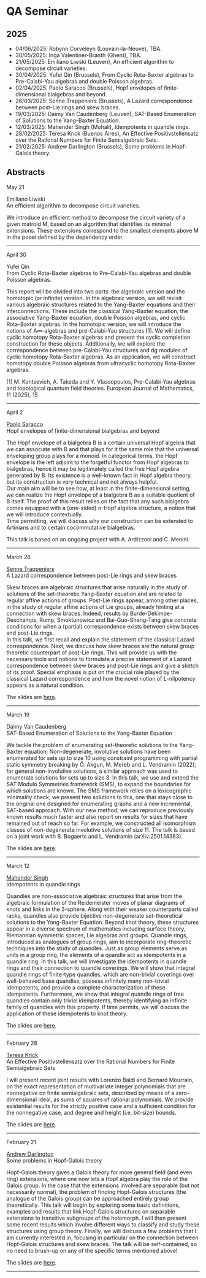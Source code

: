 # QA Seminar

## 2025

* 04/06/2025: Robynn Corveleyn (Louvain-la-Neuve), TBA.
* 30/05/2025: Inga Valentiner-Branth (Ghent), TBA.
* 21/05/2025: Emiliano Liwski (Leuven), An efficient algorithm to decompose circuit varieties.
* 30/04/2025: Yufei Qin (Brussels), From Cyclic Rota-Baxter algebras to Pre-Calabi-Yau algebras and  double Poisson algebras.
* 02/04/2025: Paolo Saracco (Brussels), Hopf envelopes of finite-dimensional bialgebras and beyond.
* 26/03/2025: Senne Trappeniers (Brussels), A Lazard correspondence between post-Lie rings and skew braces.
* 19/03/2025: Daimy Van Caudenberg (Leuven), SAT-Based Enumeration of Solutions to the Yang-Baxter Equation.
* 12/03/2025: Mahender Singh (Mohali), Idempotents in quandle rings. 
* 28/02/2025: Teresa Krick (Buenos Aires), An Effective Positivstellensatz over the Rational Numbers for Finite Semialgebraic Sets.
* 21/02/2025: Andrew Darlington (Brussels), Some problems in Hopf-Galois theory.

## Abstracts

May 21

Emiliano Liwski  
An efficient algorithm to decompose circuit varieties.

We introduce an efficient method to decompose the circuit variety of a given matroid M, based on an algorithm that identifies its minimal extensions. These extensions correspond to the smallest elements above M in the poset defined by the dependency order.

***

April 30

Yufei Qin  
From Cyclic Rota-Baxter algebras to Pre-Calabi-Yau algebras and  double Poisson algebras.

This report will be divided into two parts: the algebraic version and the homotopic (or infinite) version.
In the algebraic version, we will revisit various algebraic structures related to the Yang-Baxter equations and their interconnections. These include the classical Yang-Baxter equation, the associative Yang-Baxter equation, double Poisson algebras, and cyclic Rota-Baxter algebras.
In the homotopic version, we will introduce the notions of A∞​-algebras and pre-Calabi-Yau structures [1].  We will define cyclic homotopy Rota-Baxter algebras and present the cyclic completion construction for these objects. Additionally, we will explore the correspondence between pre-Calabi-Yau structures and dg modules of cyclic homotopy Rota-Baxter algebras. As an application, we will construct homotopy double Poisson algebras from ultracyclic homotopy Rota-Baxter algebras.


[1]  M. Kontsevich, A. Takeda  and Y.  Vlassopoulos, Pre-Calabi-Yau algebras and topological quantum field theories. European Journal of Mathematics, 11 (2025), 15

***


April 2

[Paolo Saracco](https://sites.google.com/view/paolo-saracco/home)  
Hopf envelopes of finite-dimensional bialgebras and beyond

The Hopf envelope of a bialgebra B is a certain universal Hopf algebra that we can associate with B and that plays for it the same role that the universal enveloping group plays for a monoid. In categorical terms, the Hopf envelope is the left adjoint to the forgetful functor from Hopf algebras to bialgebras, hence it may be legitimately called the free Hopf algebra generated by B. Its existence is a well-known fact in Hopf algebra theory, but its construction is very technical and not always helpful.  
Our main aim will be to see how, at least in the finite-dimensional setting, we can realize the Hopf envelope of a bialgebra B as a suitable quotient of B itself. The proof of this result relies on the fact that any such bialgebra comes equipped with a (one-sided) $n$-Hopf algebra structure, a notion that we will introduce contextually.  
Time permitting, we will discuss why our construction can be extended to Artinians and to certain cocommutative bialgebras.  

This talk is based on an ongoing project with A. Ardizzoni and C. Menini.

***

March 26

[Senne Trappeniers](https://sites.google.com/view/sennetrappeniers/homepage)  
A Lazard correspondence between post-Lie rings and skew braces

Skew braces are algebraic structures that arise naturally in the study of solutions of the set-theoretic Yang-Baxter equation and are related to regular affine actions of groups. Post-Lie rings appear, among other places, in the study of regular affine actions of Lie groups, already hinting at a connection with skew braces. Indeed, results by Burde-Dekimpe-Deschamps, Rump, Smoktunowicz and Bai-Guo-Sheng-Tang give concrete conditions for when a (partial) correspondence exists between skew braces and post-Lie rings.  
In this talk, we first recall and explain the statement of the classical Lazard correspondence. Next, we discuss how skew braces are the natural group theoretic counterpart of post-Lie rings. This will provide us with the necessary tools and notions to formulate a precise statement of a Lazard correspondence between skew braces and post-Lie rings and give a sketch of its proof. Special emphasis is put on the crucial role played by the classical Lazard correspondence and how the novel notion of _L_-nilpotency appears as a natural condition.

The slides are [here](2025/trappeniers.pdf).

* * * 

March 19

Daimy Van Caudenberg  
SAT-Based Enumeration of Solutions to the Yang-Baxter Equation

We tackle the problem of enumerating set-theoretic solutions to the Yang-Baxter equation.
Non-degenerate, involutive solutions have been enumerated for sets up to size 10 using constraint programming with partial static symmetry breaking by Ö. Akgun, M. Mereb and L. Vendramin (2022); for general non-involutive solutions, a similar approach was used to enumerate solutions for sets up to size 8.
In this talk, we use and extend the SAT Modulo Symmetries framework (SMS), to expand the boundaries for which solutions are known.
The SMS framework relies on a lexicographic minimality check; we present two solutions to this, one that stays close to the original one designed for enumerating graphs and a new incremental, SAT-based approach.
With our new method, we can reproduce previously known results much faster and also report on results for sizes that have remained out of reach so far.
For example, we constructed all isomorphism classes of non-degenerate involutive solutions of size 11.
The talk is based on a joint work with B. Bogaerts and L. Vendramin (arXiv:2501.14363).

The slides are [here](2025/daimy.pdf).

* * * 

March 12

[Mahender Singh](https://sites.google.com/view/mahender-singh/research)  
Idempotents in quandle rings

Quandles are non-associative algebraic structures that arise from the algebraic formulation of the Reidemeister moves of planar diagrams of knots and links in the 3-sphere. Along with their weaker counterparts called racks, quandles also provide bijective non-degenerate set-theoretical solutions to the Yang-Baxter Equation. Beyond knot theory, these structures appear in a diverse spectrum of mathematics including surface theory, Riemannian symmetric spaces, Lie algebras and groups. Quandle rings, introduced as analogues of group rings, aim to incorporate ring-theoretic techniques into the study of quandles. Just as group elements serve as units in a group ring, the elements of a quandle act as idempotents in a quandle ring. In this talk, we will investigate the idempotents in quandle rings and their connection to quandle coverings. We will show that integral quandle rings of finite-type quandles, which are non-trivial coverings over well-behaved base quandles, possess infinitely many non-trivial idempotents, and provide a complete characterization of these idempotents. Furthermore, we show that integral quandle rings of free quandles contain only trivial idempotents, thereby identifying an infinite family of quandles with this property. If time permits, we will discuss the application of these idempotents to knot theory.

The slides are [here](2025/singh.pdf).


* * * 

February 28

[Teresa Krick](http://mate.dm.uba.ar/~krick/)  
An Effective Positivstellensatz over the Rational Numbers for Finite Semialgebraic Sets

I will present recent joint results with Lorenzo Baldi and Bernard Mourrain, on the exact representation of multivariate integer polynomials that are nonnegative on finite semialgebraic sets, described by means of a zero-dimensional ideal, as sums of squares of rational polynomials. We provide existential results for the strictly positive case and a sufficient condition for the nonnegative case, and degree and height (i.e. bit-size) bounds.

The slides are [here](2025/krick.pdf). 

* * * 

February 21

[Andrew Darlington](https://sites.google.com/view/andrewdarlington)  
Some problems in Hopf-Galois theory

Hopf-Galois theory gives a Galois theory for more general field (and even ring) extensions, where one now lets a Hopf algebra play the role of the Galois group. In the case that the extensions involved are separable (but not necessarily normal), the problem of finding Hopf-Galois structures (the analogue of the Galois group) can be approached entirely group theoretically.
This talk will begin by exploring some basic definitions, examples and results that link Hopf-Galois structures on separable extensions to transitive subgroups of the holomorph. I will then present some recent results which involve different ways to classify and study these structures using group theory. Finally, we will discuss a few problems that I am currently interested in, focusing in particular on the connection between Hopf-Galois structures and skew braces.
The talk will be self-contained, so no need to brush-up on any of the specific terms mentioned above!

The slides are [here](2025/darlington.pdf). 

* * *

